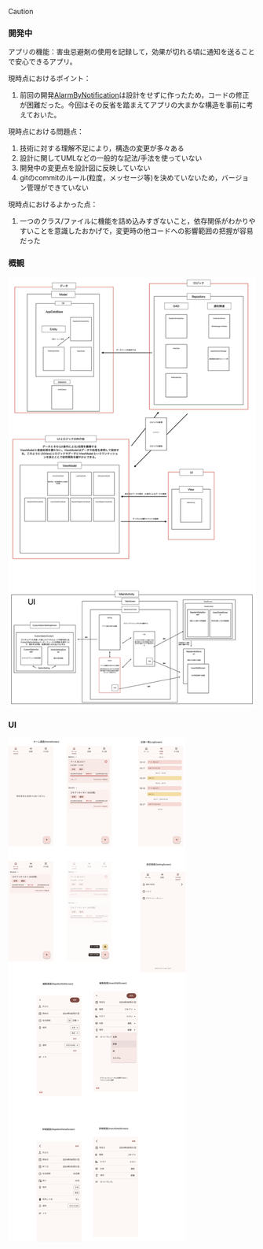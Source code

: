 > [!CAUTION]
> ### 開発中

アプリの機能：害虫忌避剤の使用を記録して，効果が切れる頃に通知を送ることで安心できるアプリ。

現時点におけるポイント：

1. 前回の開発[AlarmByNotification](https://github.com/LJPB/AlarmByNotification)は設計をせずに作ったため，コードの修正が困難だった。今回はその反省を踏まえてアプリの大まかな構造を事前に考えておいた。


現時点における問題点：

1. 技術に対する理解不足により，構造の変更が多々ある
2. 設計に関してUMLなどの一般的な記法/手法を使っていない
3. 開発中の変更点を設計図に反映していない
4. gitのcommitのルール(粒度，メッセージ等)を決めていないため，バージョン管理ができていない


現時点におけるよかった点：

1. 一つのクラス/ファイルに機能を詰め込みすぎないこと，依存関係がわかりやすいことを意識したおかげで，変更時の他コードへの影響範囲の把握が容易だった


### 概観
![overview.png](overview.png)

### UI
![ui_ver1.png](ui_images/ui_ver1.png)
